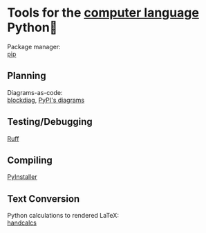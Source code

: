 
# Tools for the [computer language](https://trendless.tech/langs) Python🐍

Package manager:  
[pip](https://pypi.org/project/pip/)

## Planning

Diagrams-as-code:  
[blockdiag](http://blockdiag.com/en/),
[PyPI's diagrams](https://pypi.org/project/diagrams/)

## Testing/Debugging

[Ruff](https://beta.ruff.rs/docs/)

## Compiling

[PyInstaller](https://pyinstaller.org/)

## Text Conversion

Python calculations to rendered LaTeX:  
[handcalcs](https://github.com/connorferster/handcalcs)
